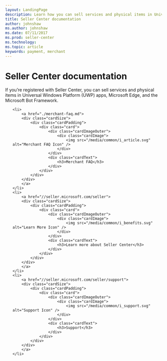```yaml
---
layout: LandingPage
description: Learn how you can sell services and physical items in Universal Windows Platform (UWP) apps, Microsoft Edge, and the Microsoft Bot Framework as a registered member of Seller Center.
title: Seller Center documentation
author: johnshaw
ms.author: johnshaw
ms.date: 07/11/2017
ms.prod: seller-center
ms.technology:
ms.topic: article
keywords: payment, merchant
---
```


# Seller Center documentation
If you’re registered with Seller Center, you can sell services and physical items in Universal Windows Platform (UWP) apps, Microsoft Edge, and the Microsoft Bot Framework.

<ul class="panelContent cardsFTitle">
   
    <li>
        <a href="./merchant-faq.md">
        <div class="cardSize">
            <div class="cardPadding">
                <div class="card">
                    <div class="cardImageOuter">
                        <div class="cardImage">
                            <img src="/media/common/i_article.svg" alt="Merchant FAQ Icon" />
                        </div>
                    </div>
                    <div class="cardText">
                        <h3>Merchant FAQ</h3>
                    </div>
                </div>
            </div>
        </div>
        </a>
    </li>
    <li>
        <a href="//seller.microsoft.com/seller">
        <div class="cardSize">
            <div class="cardPadding">
                <div class="card">
                    <div class="cardImageOuter">
                        <div class="cardImage">
                            <img src="/media/common/i_benefits.svg" alt="Learn More Icon" />
                        </div>
                    </div>
                    <div class="cardText">
                        <h3>Learn more about Seller Center</h3>
                    </div>
                </div>
            </div>
        </div>
        </a>
    </li>
    <li>
        <a href="//seller.microsoft.com/seller/support">
        <div class="cardSize">
            <div class="cardPadding">
                <div class="card">
                    <div class="cardImageOuter">
                        <div class="cardImage">
                            <img src="/media/common/i_support.svg" alt="Support Icon" />
                        </div>
                    </div>
                    <div class="cardText">
                        <h3>Support</h3>
                    </div>
                </div>
            </div>
        </div>
        </a>
    </li>
  </ul>
